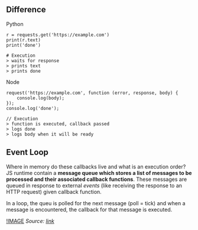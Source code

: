 ## Difference

Python

```
r = requests.get('https://example.com')
print(r.text)
print('done')

# Execution
> waits for response
> prints text
> prints done
```

Node

```
request('https://example.com', function (error, response, body) {
    console.log(body);
});
console.log('done');

// Execution
> function is executed, callback passed
> logs done
> logs body when it will be ready
```

## Event Loop
Where in memory do these callbacks live and what is an execution order? JS runtime contain a **message queue which stores a list of messages to be processed and their associated callback functions**. These messages are queued in response to external *events* (like receiving the response to an HTTP request) given callback function.

In a loop, the queu is polled for the next message (poll = tick) and when a message is encountered, the callback for that message is executed.

[!IMAGE](http://blog.carbonfive.com/wp-content/uploads/2013/10/event-loop.png)
*Source: [link](http://blog.carbonfive.com/2013/10/27/the-javascript-event-loop-explained/)*

